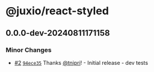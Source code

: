 # @juxio/react-styled

## 0.0.0-dev-20240811171158

### Minor Changes

- [#2](https://github.com/Drimz-io/toolkit/pull/2) [`94ece35`](https://github.com/Drimz-io/toolkit/commit/94ece35a9c64e5096147a860562fa83641f29ade) Thanks [@tnipri](https://github.com/tnipri)! - Initial release - dev tests
